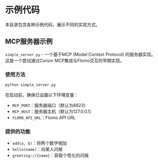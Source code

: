 # 示例代码

本目录包含各种示例代码，展示不同的实现方式。

## MCP服务器示例

`simple_server.py` - 一个基于MCP (Model Context Protocol) 的服务器实现。
这是一个尝试通过Cursor MCP集成与Flomo交互的早期实现。

### 使用方法

```bash
python simple_server.py
```

在启动前，确保已设置以下环境变量：
- `MCP_PORT`：服务器端口（默认为8823）
- `MCP_HOST`：服务器主机（默认为127.0.0.1）
- `FLOMO_API_URL`：Flomo API URL

### 提供的功能

- `add(a, b)`：将两个数字相加
- `hello(name)`：向某人问候
- `greeting://{name}`：获取个性化的问候 